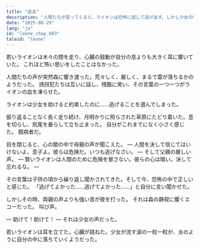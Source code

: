 ```yaml
---
title: "逃走"
description: "人間たちが戻ってくると、ライオンは恐怖に屈して逃げ出す。しかし少女の叫びの中で、約束が恐怖よりも強いことに気づく。"
date: "2025-08-29"
lang: "ja"
id: "leone_chap_003"
taleid: "leone"
---
```


若いライオンは木々の間を走り、心臓の鼓動が自分の息よりも大きく耳に響いていた。
これほど怖い思いをしたことはなかった。

人間たちの声が突然森に響き渡った。荒々しく、厳しく、まるで雷が落ちるかのようだった。
誘拐犯たちは互いに話し、残酷に笑い、その言葉の一つ一つがライオンの血を凍らせた。

ライオンは少女を助けると約束したのに……逃げることを選んでしまった。

振り返ることなく長く走り続け、月明かりに照らされた草原にたどり着いた。息を切らし、尻尾を垂らして立ち止まった。
自分がこれまでになく小さく感じた。
臆病者だ。

目を閉じると、心の闇の中で母親の声が聞こえた。
— 人間を決して信じてはいけないよ、息子よ。彼らは危険だ。いつも逃げなさい。 —
そして父親の厳しい声。
— 賢いライオンは人間のために危険を冒さない。彼らの心は暗い。決して忘れるな。 —

その言葉は子供の頃から繰り返し聞かされてきた。そして今、恐怖の中で正しいと感じた。
「逃げてよかった……逃げてよかった……」と自分に言い聞かせた。

しかしその時、両親の声よりも強い音が彼を打った。
それは森の静寂に響くエコーだった。
叫び声。

— 助けて！助けて！ —
それは少女の声だった。

若いライオンは耳を立てた。心臓が跳ねた。少女が流す涙の一粒一粒が、炎のように自分の中に落ちていくようだった。
